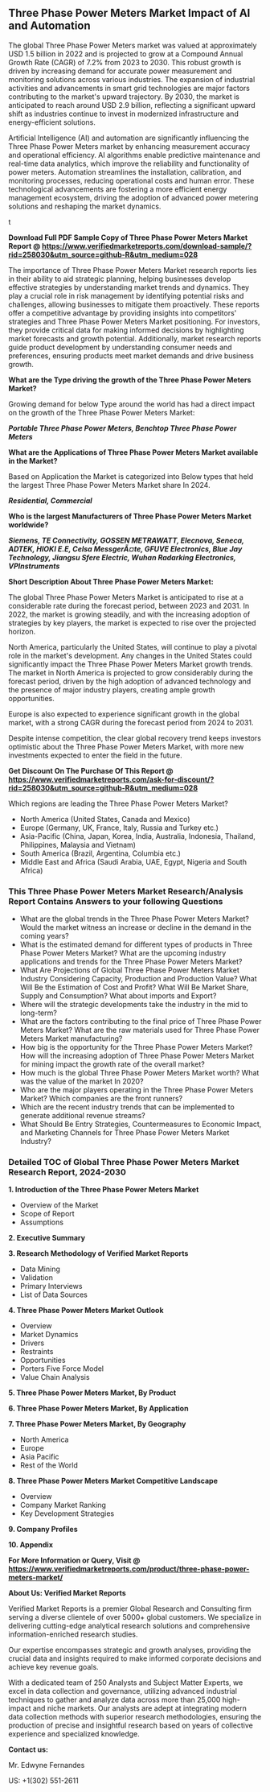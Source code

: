 <h2>Three Phase Power Meters Market Impact of AI and Automation</h2><p>The global Three Phase Power Meters market was valued at approximately USD 1.5 billion in 2022 and is projected to grow at a Compound Annual Growth Rate (CAGR) of 7.2% from 2023 to 2030. This robust growth is driven by increasing demand for accurate power measurement and monitoring solutions across various industries. The expansion of industrial activities and advancements in smart grid technologies are major factors contributing to the market's upward trajectory. By 2030, the market is anticipated to reach around USD 2.9 billion, reflecting a significant upward shift as industries continue to invest in modernized infrastructure and energy-efficient solutions.</p><p>Artificial Intelligence (AI) and automation are significantly influencing the Three Phase Power Meters market by enhancing measurement accuracy and operational efficiency. AI algorithms enable predictive maintenance and real-time data analytics, which improve the reliability and functionality of power meters. Automation streamlines the installation, calibration, and monitoring processes, reducing operational costs and human error. These technological advancements are fostering a more efficient energy management ecosystem, driving the adoption of advanced power metering solutions and reshaping the market dynamics.</p>t</p><p id="" class=""><strong>Download Full PDF Sample Copy of Three Phase Power Meters Market Report @ <a href="https://www.verifiedmarketreports.com/download-sample/?rid=258030&utm_source=github-R&utm_medium=028" target="_blank">https://www.verifiedmarketreports.com/download-sample/?rid=258030&utm_source=github-R&utm_medium=028</a></strong></p><p>The importance of&nbsp;Three Phase Power Meters Market research reports lies in their ability to aid strategic planning, helping businesses develop effective strategies by understanding market trends and dynamics. They play a crucial role in risk management by identifying potential risks and challenges, allowing businesses to mitigate them proactively. These reports offer a competitive advantage by providing insights into competitors' strategies and Three Phase Power Meters Market positioning. For investors, they provide critical data for making informed decisions by highlighting market forecasts and growth potential. Additionally, market research reports guide product development by understanding consumer needs and preferences, ensuring products meet market demands and drive business growth.</p><p><strong>What are the&nbsp;Type driving the growth of the Three Phase Power Meters Market?</strong></p><p id="" class="">Growing demand for below Type around the world has had a direct impact on the growth of the Three Phase Power Meters Market:</p><em><strong>Portable Three Phase Power Meters, Benchtop Three Phase Power Meters</strong></em></p><strong>What are the&nbsp;Applications&nbsp;of Three Phase Power Meters Market available in the Market?</strong></p><p id="" class="">Based on Application the Market is categorized into Below types that held the largest Three Phase Power Meters Market share In 2024.</p><em><strong>Residential, Commercial</strong></em></p><strong>Who is the largest Manufacturers of Three Phase Power Meters Market worldwide?</strong></p><p><em><strong>Siemens, TE Connectivity, GOSSEN METRAWATT, Elecnova, Seneca, ADTEK, HIOKI E.E, Celsa MessgerÃ¤te, GFUVE Electronics, Blue Jay Technology, Jiangsu Sfere Electric, Wuhan Radarking Electronics, VPInstruments</strong></em></p><p id="" class=""><strong>Short Description About Three Phase Power Meters Market:</strong></p><p>The global Three Phase Power Meters Market is anticipated to rise at a considerable rate during the forecast period, between 2023 and 2031. In 2022, the market is growing steadily, and with the increasing adoption of strategies by key players, the market is expected to rise over the projected horizon.</p><p>North America, particularly the United States, will continue to play a pivotal role in the market's development. Any changes in the United States could significantly impact the Three Phase Power Meters Market growth trends. The market in North America is projected to grow considerably during the forecast period, driven by the high adoption of advanced technology and the presence of major industry players, creating ample growth opportunities.</p><p>Europe is also expected to experience significant growth in the global market, with a strong CAGR during the forecast period from 2024 to 2031.</p><p>Despite intense competition, the clear global recovery trend keeps investors optimistic about the Three Phase Power Meters Market, with more new investments expected to enter the field in the future.</p><p id="" class=""><strong>Get Discount On The Purchase Of This Report @ <a href="https://www.verifiedmarketreports.com/ask-for-discount/?rid=258030&utm_source=github-R&utm_medium=028" target="_blank">https://www.verifiedmarketreports.com/ask-for-discount/?rid=258030&utm_source=github-R&utm_medium=028</a></strong></p>Which regions are leading the Three Phase Power Meters Market?</p><ul><li>North America (United States, Canada and Mexico)</li><li>Europe (Germany, UK, France, Italy, Russia and Turkey etc.)</li><li>Asia-Pacific (China, Japan, Korea, India, Australia, Indonesia, Thailand, Philippines, Malaysia and Vietnam)</li><li>South America (Brazil, Argentina, Columbia etc.)</li><li>Middle East and Africa (Saudi Arabia, UAE, Egypt, Nigeria and South Africa)</li></ul><h3 id="" class="">This Three Phase Power Meters Market Research/Analysis Report Contains Answers to your following Questions</h3><ul><li>What are the global trends in the Three Phase Power Meters Market? Would the market witness an increase or decline in the demand in the coming years?</li><li>What is the estimated demand for different types of products in Three Phase Power Meters Market? What are the upcoming industry applications and trends for the Three Phase Power Meters Market?</li><li>What Are Projections of Global Three Phase Power Meters Market Industry Considering Capacity, Production and Production Value? What Will Be the Estimation of Cost and Profit? What Will Be Market Share, Supply and Consumption? What about imports and Export?</li><li>Where will the strategic developments take the industry in the mid to long-term?</li><li>What are the factors contributing to the final price of Three Phase Power Meters Market? What are the raw materials used for Three Phase Power Meters Market manufacturing?</li><li>How big is the opportunity for the Three Phase Power Meters Market? How will the increasing adoption of Three Phase Power Meters Market for mining impact the growth rate of the overall market?</li><li>How much is the global Three Phase Power Meters Market worth? What was the value of the market In 2020?</li><li>Who are the major players operating in the Three Phase Power Meters Market? Which companies are the front runners?</li><li>Which are the recent industry trends that can be implemented to generate additional revenue streams?</li><li>What Should Be Entry Strategies, Countermeasures to Economic Impact, and Marketing Channels for Three Phase Power Meters Market Industry?</li></ul><h3 id="" class="">Detailed TOC of Global Three Phase Power Meters Market Research Report, 2024-2030</h3><p id="" class=""><strong>1. Introduction of the Three Phase Power Meters Market</strong></p><ul><li>Overview of the Market</li><li>Scope of Report</li><li>Assumptions</li></ul><p id="" class=""><strong>2. Executive Summary</strong></p><p id="" class=""><strong>3. Research Methodology of Verified Market Reports</strong></p><ul><li>Data Mining</li><li>Validation</li><li>Primary Interviews</li><li>List of Data Sources</li></ul><p id="" class=""><strong>4. Three Phase Power Meters Market Outlook</strong></p><ul><li>Overview</li><li>Market Dynamics</li><li>Drivers</li><li>Restraints</li><li>Opportunities</li><li>Porters Five Force Model</li><li>Value Chain Analysis</li></ul><p id="" class=""><strong>5. Three Phase Power Meters Market, By Product</strong></p><p id="" class=""><strong>6. Three Phase Power Meters Market, By Application</strong></p><p id="" class=""><strong>7. Three Phase Power Meters Market, By Geography</strong></p><ul><li>North America</li><li>Europe</li><li>Asia Pacific</li><li>Rest of the World</li></ul><p id="" class=""><strong>8. Three Phase Power Meters Market Competitive Landscape</strong></p><ul><li>Overview</li><li>Company Market Ranking</li><li>Key Development Strategies</li></ul><p id="" class=""><strong>9. Company Profiles</strong></p><p id="" class=""><strong>10. Appendix</strong></p><p id="" class=""><strong>For More Information or Query, Visit @ <a href="https://www.verifiedmarketreports.com/product/three-phase-power-meters-market/" target="_blank">https://www.verifiedmarketreports.com/product/three-phase-power-meters-market/</a></strong></p><p id="" class=""><strong>About Us: Verified Market Reports</strong></p><p id="" class="">Verified Market Reports is a premier Global Research and Consulting firm serving a diverse clientele of over 5000+ global customers. We specialize in delivering cutting-edge analytical research solutions and comprehensive information-enriched research studies.</p><p id="" class="">Our expertise encompasses strategic and growth analyses, providing the crucial data and insights required to make informed corporate decisions and achieve key revenue goals.</p><p id="" class="">With a dedicated team of 250 Analysts and Subject Matter Experts, we excel in data collection and governance, utilizing advanced industrial techniques to gather and analyze data across more than 25,000 high-impact and niche markets. Our analysts are adept at integrating modern data collection methods with superior research methodologies, ensuring the production of precise and insightful research based on years of collective experience and specialized knowledge.</p><p id="" class=""><strong>Contact us:</strong></p><p id="" class="">Mr. Edwyne Fernandes</p><p id="" class="">US: +1(302) 551-2611</p>